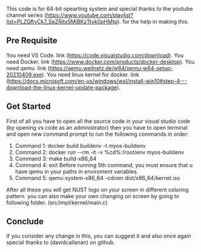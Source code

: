 This code is for 64-bit opearting system and special thanks to the youtube channel series (https://www.youtube.com/playlist?list=PLZQftyCk7_SeZRitx5MjBKzTtvk0pHMtp). for the help in making this.

## Pre Requisite ## 
You need VS Code. link (https://code.visualstudio.com/download).
You need Docker. link (https://www.docker.com/products/docker-desktop).
You need qemu. link (https://qemu.weilnetz.de/w64/qemu-w64-setup-20210409.exe).
You need linux kernel for docker. link (https://docs.microsoft.com/en-us/windows/wsl/install-win10#step-4---download-the-linux-kernel-update-package).

## Get Started ##
First of all you have to open all the source code in your visual studio code (by opening vs code as an administrator) then you have to open terminal and open new command prompt to run the following commands in order:

1. Command 1: docker build buildenv -t myos-buildenv
2. Command 2: docker run --rm -it -v %cd%:/root/env myos-buildenv
3. Command 3: make build-x86_64
4. Command 4: exit
Before running 5th command, you must ensure that u have qemu in your paths in enviroment variables.
5. Command 5: qemu-system-x86_64 -cdrom dist/x86_64/kernel.iso

After all these you will get NUST logo on your screen in different coloring pattern. you can also make your own changing on screen by going to following folder. (src/impl/kernel/main.c)

## Conclude ##
If you consider any change in this, you can suggest it and also once again special thanks to (davidcallanan) on github.